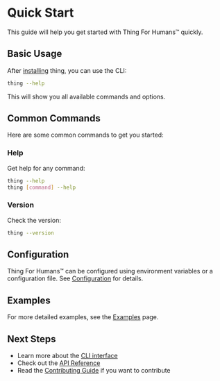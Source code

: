 # Quick Start

This guide will help you get started with Thing For Humans™ quickly.

## Basic Usage

After [installing](installation.md) thing, you can use the CLI:

```bash
thing --help
```

This will show you all available commands and options.

## Common Commands

Here are some common commands to get you started:

### Help

Get help for any command:

```bash
thing --help
thing [command] --help
```

### Version

Check the version:

```bash
thing --version
```

## Configuration

Thing For Humans™ can be configured using environment variables or a configuration file. See [Configuration](configuration.md) for details.
## Examples

For more detailed examples, see the [Examples](../user-guide/examples.md) page.

## Next Steps

- Learn more about the [CLI interface](../user-guide/cli.md)
- Check out the [API Reference](../reference/)
- Read the [Contributing Guide](../contributing.md) if you want to contribute